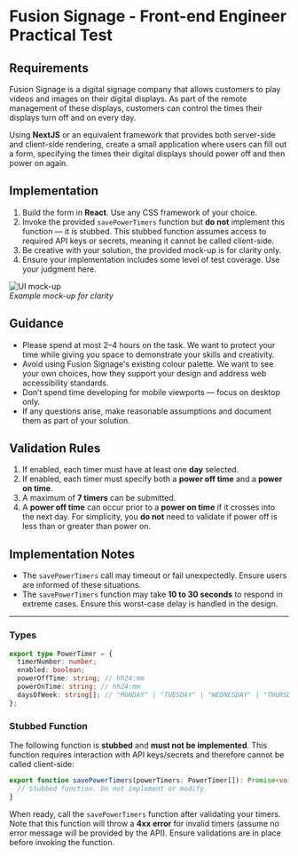 # Fusion Signage - Front-end Engineer Practical Test

## Requirements

Fusion Signage is a digital signage company that allows customers to play videos and images on their digital displays. As part of the remote management of these displays, customers can control the times their displays turn off and on every day.

Using **NextJS** or an equivalent framework that provides both server-side and client-side rendering, create a small application where users can fill out a form, specifying the times their digital displays should power off and then power on again.

## Implementation

1. Build the form in **React**. Use any CSS framework of your choice.
2. Invoke the provided `savePowerTimers` function but **do not** implement this function — it is stubbed. This stubbed function assumes access to required API keys or secrets, meaning it cannot be called client-side.
3. Be creative with your solution, the provided mock-up is for clarity only.
4. Ensure your implementation includes some level of test coverage. Use your judgment here.

![UI mock-up](ui-mock-up.png)
\
*Example mock-up for clarity*

## Guidance

- Please spend at most 2–4 hours on the task. We want to protect your time while giving you space to demonstrate your skills and creativity.
- Avoid using Fusion Signage's existing colour palette. We want to see your own choices, how they support your design and address web accessibility standards.
- Don’t spend time developing for mobile viewports — focus on desktop only.
- If any questions arise, make reasonable assumptions and document them as part of your solution.

## Validation Rules

1. If enabled, each timer must have at least one **day** selected.
2. If enabled, each timer must specify both a **power off time** and a **power on time**.
3. A maximum of **7 timers** can be submitted.
4. A **power off time** can occur prior to a **power on time** if it crosses into the next day. For simplicity, you **do not** need to validate if power off is less than or greater than power on.

## Implementation Notes

- The `savePowerTimers` call may timeout or fail unexpectedly. Ensure users are informed of these situations.
- The `savePowerTimers` function may take **10 to 30 seconds** to respond in extreme cases. Ensure this worst-case delay is handled in the design.

---

### Types

```ts
export type PowerTimer = {
  timerNumber: number;
  enabled: boolean;
  powerOffTime: string; // hh24:mm
  powerOnTime: string; // hh24:mm
  daysOfWeek: string[]; // "MONDAY" | "TUESDAY" | "WEDNESDAY" | "THURSDAY" | "FRIDAY" | "SATURDAY" | "SUNDAY"
};
```

### Stubbed Function

The following function is **stubbed** and **must not be implemented**. This function requires interaction with API keys/secrets and therefore cannot be called client-side:

```ts
export function savePowerTimers(powerTimers: PowerTimer[]): Promise<void> {
  // Stubbed function. Do not implement or modify.
}
```

When ready, call the `savePowerTimers` function after validating your timers. Note that this function will throw a **4xx error** for invalid timers (assume no error message will be provided by the API). Ensure validations are in place before invoking the function.
